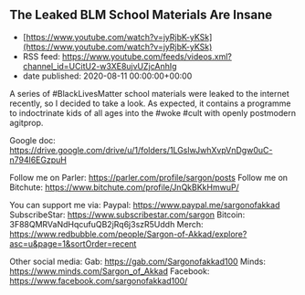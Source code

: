 ## The Leaked BLM School Materials Are Insane
 - [https://www.youtube.com/watch?v=jyRjbK-yKSk](https://www.youtube.com/watch?v=jyRjbK-yKSk)
 - RSS feed: https://www.youtube.com/feeds/videos.xml?channel_id=UCitU2-w3XE8ujvUZjcAnhIg
 - date published: 2020-08-11 00:00:00+00:00

A series of #BlackLivesMatter school materials were leaked to the internet recently, so I decided to take a look. As expected, it contains a programme to indoctrinate kids of all ages into the #woke #cult with openly postmodern agitprop.

Google doc: https://drive.google.com/drive/u/1/folders/1LGslwJwhXvpVnDgw0uC-n794l6EGzpuH

Follow me on Parler: https://parler.com/profile/sargon/posts
Follow me on Bitchute: https://www.bitchute.com/profile/JnQkBKkHmwuP/

You can support me via: 
    Paypal: https://www.paypal.me/sargonofakkad 
    SubscribeStar: https://www.subscribestar.com/sargon
    Bitcoin: 3F88QMRVaNdHqcufuQB2jRq6j3szR5Uddh
    Merch: https://www.redbubble.com/people/Sargon-of-Akkad/explore?asc=u&page=1&sortOrder=recent

Other social media: 
    Gab: https://gab.com/Sargonofakkad100
    Minds: https://www.minds.com/Sargon_of_Akkad
    Facebook: https://www.facebook.com/sargonofakkad100/

